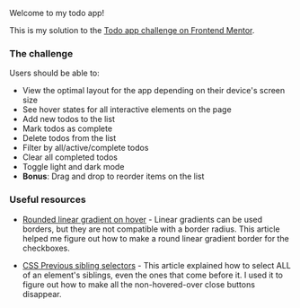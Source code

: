Welcome to my todo app!

This is my solution to the [Todo app challenge on Frontend Mentor](https://www.frontendmentor.io/challenges/todo-app-Su1_KokOW).

### The challenge

Users should be able to:

- View the optimal layout for the app depending on their device's screen size
- See hover states for all interactive elements on the page
- Add new todos to the list
- Mark todos as complete
- Delete todos from the list
- Filter by all/active/complete todos
- Clear all completed todos
- Toggle light and dark mode
- **Bonus**: Drag and drop to reorder items on the list

### Useful resources

- [Rounded linear gradient on hover](https://gist.github.com/stereokai/36dc0095b9d24ce93b045e2ddc60d7a0#file-gistfile1-txt) - Linear gradients can be used borders, but they are not compatible with a border radius. This article helped me figure out how to make a round linear gradient border for the checkboxes.

- [CSS Previous sibling selectors](https://medium.com/free-code-camp/how-to-make-the-impossible-possible-in-css-with-a-little-creativity-bd96bb42b29d) - This article explained how to select ALL of an element's siblings, even the ones that come before it. I used it to figure out how to make all the non-hovered-over close buttons disappear.
